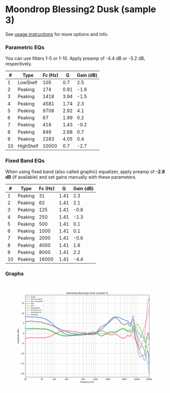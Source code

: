 # Moondrop Blessing2 Dusk (sample 3)
See [usage instructions](https://github.com/jaakkopasanen/AutoEq#usage) for more options and info.

### Parametric EQs
You can use filters 1-5 or 1-10. Apply preamp of -4.4 dB or -3.2 dB, respectively.

|   # | Type      |   Fc (Hz) |    Q |   Gain (dB) |
|-----|-----------|-----------|------|-------------|
|   1 | LowShelf  |       105 | 0.7  |         2.5 |
|   2 | Peaking   |       174 | 0.91 |        -1.6 |
|   3 | Peaking   |      1418 | 3.94 |        -1.5 |
|   4 | Peaking   |      4581 | 1.74 |         2.3 |
|   5 | Peaking   |      9708 | 2.92 |         4.1 |
|   6 | Peaking   |        67 | 1.99 |         0.2 |
|   7 | Peaking   |       418 | 1.43 |        -0.2 |
|   8 | Peaking   |       849 | 2.68 |         0.7 |
|   9 | Peaking   |      2283 | 4.05 |         0.4 |
|  10 | HighShelf |     10000 | 0.7  |        -2.7 |

### Fixed Band EQs
When using fixed band (also called graphic) equalizer, apply preamp of **-2.8 dB** (if available) and set gains manually with these parameters.

|   # | Type    |   Fc (Hz) |    Q |   Gain (dB) |
|-----|---------|-----------|------|-------------|
|   1 | Peaking |        31 | 1.41 |         2.3 |
|   2 | Peaking |        62 | 1.41 |         2.1 |
|   3 | Peaking |       125 | 1.41 |        -0.8 |
|   4 | Peaking |       250 | 1.41 |        -1.3 |
|   5 | Peaking |       500 | 1.41 |         0.1 |
|   6 | Peaking |      1000 | 1.41 |         0.1 |
|   7 | Peaking |      2000 | 1.41 |        -0.6 |
|   8 | Peaking |      4000 | 1.41 |         1.6 |
|   9 | Peaking |      8000 | 1.41 |         2.2 |
|  10 | Peaking |     16000 | 1.41 |        -4.4 |

### Graphs
![](./Moondrop%20Blessing2%20Dusk%20(sample%203).png)
